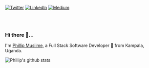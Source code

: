 <p><a href="https://twitter.com/Phillip_Ug" target="_blank"><img alt="Twitter" src="https://img.shields.io/badge/twitter-%231DA1F2.svg?&style=for-the-badge&logo=twitter&logoColor=white" /></a> <a href="https://www.linkedin.com/in/phillip-musiime" target="_blank"><img alt="LinkedIn" src="https://img.shields.io/badge/linkedin-%230077B5.svg?&style=for-the-badge&logo=linkedin&logoColor=white" /></a> <a href="https://medium.com/@phillipmusiime" target="_blank"><img alt="Medium" src="https://img.shields.io/badge/medium-%2312100E.svg?&style=for-the-badge&logo=medium&logoColor=white" /></a>
  </p>
  <br>
  <br>
  
### Hi there 👋...                                                            
I'm [Phillip Musiime](https://phillipug.github.io/), a Full Stack Software Developer 🚀 from Kampala, Uganda. 

![Phillip's github stats](https://github-readme-stats.vercel.app/api?username=phillipug&count_private=true&show_icons=true&theme=dark&include_all_commits=true)





<!--
**PhillipUg/PhillipUg** is a ✨ _special_ ✨ repository because its `README.md` (this file) appears on your GitHub profile.

Here are some ideas to get you started:

- 🔭 I’m currently working on ...
- 🌱 I’m currently learning ...
- 👯 I’m looking to collaborate on ...
- 🤔 I’m looking for help with ...
- 💬 Ask me about ...
- 📫 How to reach me: ...
- 😄 Pronouns: ...
- ⚡ Fun fact: ...
-->
